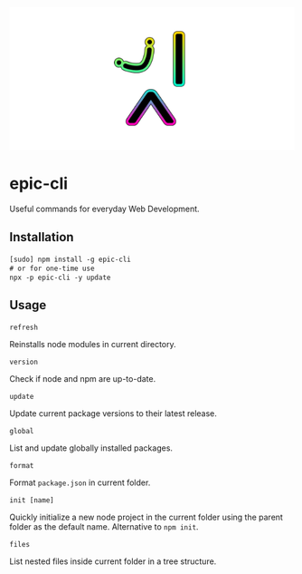 <p align="center">
  <img src="https://github.com/tobua/epic-cli/raw/main/logo.png" alt="epic-cli">
</p>

# epic-cli

Useful commands for everyday Web Development.

## Installation

```
[sudo] npm install -g epic-cli
# or for one-time use
npx -p epic-cli -y update
```

## Usage

```
refresh
```

Reinstalls node modules in current directory.

```
version
```

Check if node and npm are up-to-date.

```
update
```

Update current package versions to their latest release.

```
global
```

List and update globally installed packages.

```
format
```

Format `package.json` in current folder.

```
init [name]
```

Quickly initialize a new node project in the current folder using the parent folder as the default name. Alternative to `npm init`.

```
files
```

List nested files inside current folder in a tree structure.
